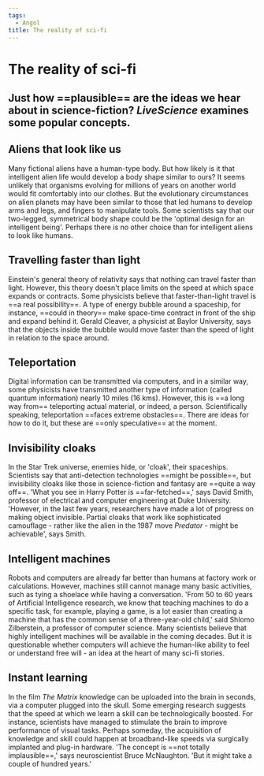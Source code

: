 ```yaml
---
tags:
  - Angol
title: The reality of sci-fi
---
```


# The reality of sci-fi

Just how ==plausible== are the ideas we hear about in science-fiction? _LiveScience_ examines some popular concepts.
--

## Aliens that look like us

Many fictional aliens have a human-type body. But how likely is it that intelligent alien life would develop a body shape similar to ours? It seems unlikely that organisms evolving for millions of years on another world would fit comfortably into our clothes. But the evolutionary circumstances on alien planets may have been similar to those that led humans to develop arms and legs, and fingers to manipulate tools. Some scientists say that our two-legged, symmetrical body shape could be the 'optimal design for an intelligent being'. Perhaps there is no other choice than for intelligent aliens to look like humans.

## Travelling faster than light

Einstein's general theory of relativity says that nothing can travel faster than light. However, this theory doesn't place limits on the speed at which space expands or contracts. Some physicists believe that faster-than-light travel is ==a real possibility==. A type of energy bubble around a spaceship, for instance, ==could in theory== make space-time contract in front of the ship and expand behind it. Gerald Cleaver, a physicist at Baylor University, says that the objects inside the bubble would move faster than the speed of light in relation to the space around.

## Teleportation

Digital information can be transmitted via computers, and in a similar way, some physicists have transmitted another type of information (called quantum information) nearly 10 miles (16 kms). However, this is ==a long way from== teleporting actual material, or indeed, a person. Scientifically speaking, teleportation ==faces extreme obstacles==. There are ideas for how to do it, but these are ==only speculative== at the moment.

## Invisibility cloaks

In the Star Trek universe, enemies hide, or 'cloak', their spaceships. Scientists say that anti-detection technologies ==might be possible==, but invisibility cloaks like those in science-fiction and fantasy are ==quite a way off==. 'What you see in Harry Potter is ==far-fetched==,' says David Smith, professor of electrical and computer engineering at Duke University. 'However, in the last few years, researchers have made a lot of progress on making object invisible. Partial cloaks that work like sophisticated camouflage - rather like the alien in the 1987 move _Predator_ - might be achievable', says Smith.

## Intelligent machines

Robots and computers are already far better than humans at factory work or calculations. However, machines still cannot manage many basic activities, such as tying a shoelace while having a conversation. 'From 50 to 60 years of Artificial Intelligence research, we know that teaching machines to do a specific task, for example, playing a game, is a lot easier than creating a machine that has the common sense of a three-year-old child,' said Shlomo Zilberstein, a professor of computer science. Many scientists believe that highly intelligent machines will be available in the coming decades. But it is questionable whether computers will achieve the human-like ability to feel or understand free will - an idea at the heart of many sci-fi stories.

## Instant learning

In the film _The Matrix_ knowledge can be uploaded into the brain in seconds, via a computer plugged into the skull. Some emerging research suggests that the speed at which we learn a skill can be technologically boosted. For instance, scientists have managed to stimulate the brain to improve performance of visual tasks. Perhaps someday, the acquisition of knowledge and skill could happen at broadband-like speeds via surgically implanted and plug-in hardware. 'The concept is ==not totally implausible==,' says neuroscientist Bruce McNaughton. 'But it might take a couple of hundred years.'